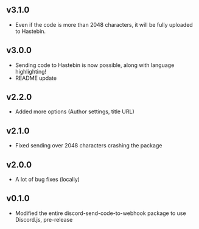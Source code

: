 ## v3.1.0
* Even if the code is more than 2048 characters, it will be fully uploaded to Hastebin.

## v3.0.0
* Sending code to Hastebin is now possible, along with language highlighting!
* README update

## v2.2.0
* Added more options (Author settings, title URL)

## v2.1.0
* Fixed sending over 2048 characters crashing the package

## v2.0.0
* A lot of bug fixes (locally)

## v0.1.0
* Modified the entire discord-send-code-to-webhook package to use Discord.js, pre-release
